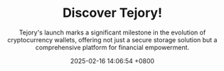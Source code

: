 ---
layout: post
title:  "Discover Tejory!"
permalink : /test2
date:   2025-02-16 14:06:54 +0800
subtitle: "Tejory's launch marks a significant milestone in the evolution of cryptocurrency wallets, offering not just a secure storage solution but a comprehensive platform for financial empowerment. "
categories: tejory update
images: static/assets/images/slides/Slide_2.png
---
